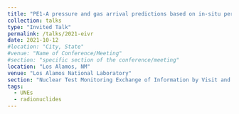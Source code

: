 ```yaml
---
title: "PE1-A pressure and gas arrival predictions based on in-situ permeability measurements"
collection: talks
type: "Invited Talk"
permalink: /talks/2021-eivr
date: 2021-10-12
#location: "City, State"
#venue: "Name of Conference/Meeting"
#section: "specific section of the conference/meeting"
location: "Los Alamos, NM"
venue: "Los Alamos National Laboratory"
section: "Nuclear Test Monitoring Exchange of Information by Visit and Report (EIVR) 58"
tags:
  - UNEs
  - radionuclides
---
```


<!-- This is a description of your conference proceedings talk, note the different field in type. You can put anything in this field. -->



